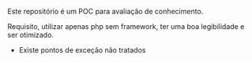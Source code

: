 
Este repositório é um POC para avaliação de conhecimento.

Requisito, utilizar apenas php sem framework, ter uma boa legibilidade e ser otimizado.

- Existe pontos de exceção não tratados
